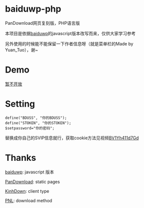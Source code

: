 # baiduwp-php
PanDownload网页复刻版，PHP语言版

本项目是依据[baiduwp](https://github.com/TkzcM/baiduwp)的javascript版本改写而来，仅供大家学习参考

另外使用的时候能不能保留一下作者信息呀（就是菜单栏的Made by Yuan_Tuo），谢~

# Demo
[暂不开放](https://imwcr.cn/api/bdwp/)

# Setting
```
define("BDUSS", "你的BDUSS");
define("STOKEN", "你的STOKEN");
$setpassword="你的密码";
```
替换成你自己的SVIP信息就行，获取cookie方法见视频[BV1Yh411d7Gd](https://www.bilibili.com/video/BV1Yh411d7Gd)

# Thanks

[baiduwp](https://github.com/TkzcM/baiduwp): javascript 版本

[PanDownload](https://pandownload.com): static pages

[KinhDown](https://t.me/kinhdown): client type

[PNL](https://www.lanzous.com/u/pnl): download method
